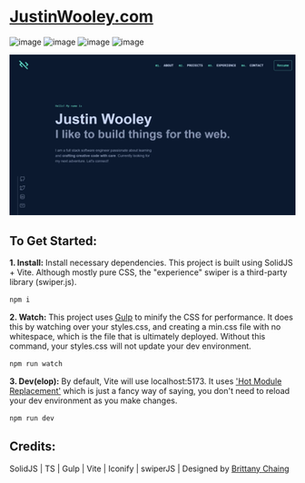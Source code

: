 # <a href='https://justinwooley.com/'>JustinWooley.com</a>

![image](https://img.shields.io/badge/Solid%20JS-2C4F7C?style=for-the-badge&logo=solid&logoColor=white) ![image](https://img.shields.io/badge/TypeScript-007ACC?style=for-the-badge&logo=typescript&logoColor=white) ![image](https://img.shields.io/badge/Gulp-CF4647?style=for-the-badge&logo=gulp&logoColor=white) ![image](https://img.shields.io/badge/Vite-B73BFE?style=for-the-badge&logo=vite&logoColor=FFD62E)

![image](public/ogimage.webp)

## To Get Started:

<strong>1. Install:</strong> Install necessary dependencies. This project is built using SolidJS + Vite. Although mostly pure CSS, the "experience" swiper is a third-party library (swiper.js).
```sh
npm i
```

<strong>2. Watch:</strong>
This project uses <a href='https://gulpjs.com/'>Gulp</a> to minify the CSS for performance. It does this by watching over your styles.css, and creating a min.css file with no whitespace, which is the file that is ultimately deployed. Without this command, your styles.css will not update your dev environment.
```sh
npm run watch
```

<strong>3. Dev(elop):</strong> By default, Vite will use localhost:5173. It uses <a href='https://vitejs.dev/guide/features.html#hot-module-replacement'>'Hot Module Replacement'</a> which is just a fancy way of saying, you don't need to reload your dev environment as you make changes.
```sh
npm run dev
```

## Credits:
SolidJS |
TS |
Gulp |
Vite |
Iconify |
swiperJS |
Designed by <a href=https://brittanychiang.com/>Brittany Chaing</a>
